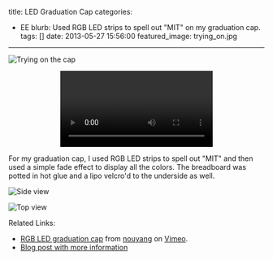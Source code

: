 title: LED Graduation Cap
categories:
  - EE 
blurb: Used RGB LED strips to spell out "MIT" on my graduation cap.
tags: []
date: 2013-05-27 15:56:00
featured_image: trying_on.jpg
---

![Trying on the cap](trying_on.jpg)

<center>
<video id ="Demo of Cap" controls>
  <source src="1303.webm" type="video/webm">
  Your browser does not support the video HTML5 tag.
</video>  
</center>

For my graduation cap, I used RGB LED strips to spell out "MIT" and then used a simple fade effect to display all the colors. The breadboard was potted in hot glue and a lipo velcro'd to the underside as well.

![Side view](side_view.jpg)

![Top view](cap.jpg)


Related Links:
- <a href="https://vimeo.com/264710630">RGB LED graduation cap</a> from <a href="https://vimeo.com/user83975514">nouyang</a> on <a href="https://vimeo.com">Vimeo</a>.
- [Blog post with more information](http://www.orangenarwhals.com/2013/06/rgb-led-graduation-cap-shenanigans-mit-graduation-report)
